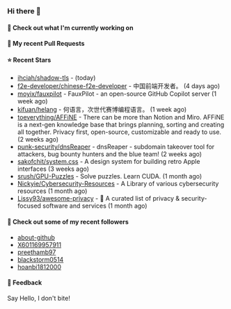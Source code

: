 ### Hi there 👋

#### 👷 Check out what I'm currently working on

#### 🔨 My recent Pull Requests


#### ⭐ Recent Stars

- [ihciah/shadow-tls](https://github.com/ihciah/shadow-tls) -  (today)
- [f2e-developer/chinese-f2e-developer](https://github.com/f2e-developer/chinese-f2e-developer) - 中国前端开发者。 (4 days ago)
- [moyix/fauxpilot](https://github.com/moyix/fauxpilot) - FauxPilot - an open-source GitHub Copilot server (1 week ago)
- [kifuan/helang](https://github.com/kifuan/helang) - 何语言，次世代赛博编程语言。 (1 week ago)
- [toeverything/AFFiNE](https://github.com/toeverything/AFFiNE) - There can be more than Notion and Miro. AFFiNE is a next-gen knowledge base that brings planning, sorting and creating all together. Privacy first, open-source, customizable and ready to use.  (2 weeks ago)
- [punk-security/dnsReaper](https://github.com/punk-security/dnsReaper) - dnsReaper - subdomain takeover tool for attackers, bug bounty hunters and the blue team! (2 weeks ago)
- [sakofchit/system.css](https://github.com/sakofchit/system.css) - A design system for building retro Apple interfaces (3 weeks ago)
- [srush/GPU-Puzzles](https://github.com/srush/GPU-Puzzles) - Solve puzzles. Learn CUDA. (1 month ago)
- [Nickyie/Cybersecurity-Resources](https://github.com/Nickyie/Cybersecurity-Resources) - A Library of various cybersecurity resources (1 month ago)
- [Lissy93/awesome-privacy](https://github.com/Lissy93/awesome-privacy) - 🦄  A curated list of privacy &amp; security-focused software and services (1 month ago)

#### 👯 Check out some of my recent followers

- [about-github](https://github.com/about-github)
- [X601169957911](https://github.com/X601169957911)
- [preethamb97](https://github.com/preethamb97)
- [blackstorm0514](https://github.com/blackstorm0514)
- [hoanbi1812000](https://github.com/hoanbi1812000)

#### 💬 Feedback

Say Hello, I don't bite!